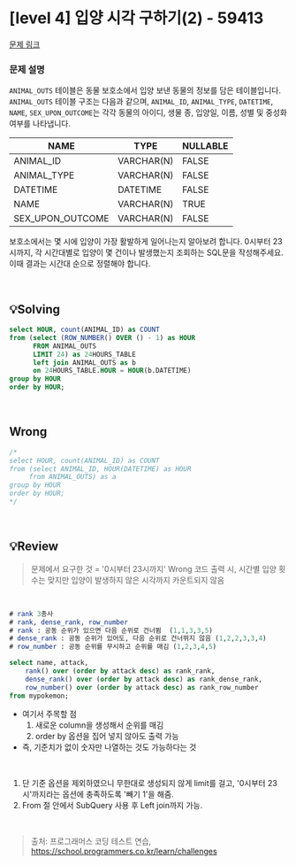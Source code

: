 # [level 4] 입양 시각 구하기(2) - 59413 

[문제 링크](https://school.programmers.co.kr/learn/courses/30/lessons/59413#qna) 


### 문제 설명

<p><code>ANIMAL_OUTS</code> 테이블은 동물 보호소에서 입양 보낸 동물의 정보를 담은 테이블입니다. <code>ANIMAL_OUTS</code> 테이블 구조는 다음과 같으며, <code>ANIMAL_ID</code>, <code>ANIMAL_TYPE</code>, <code>DATETIME</code>, <code>NAME</code>, <code>SEX_UPON_OUTCOME</code>는 각각 동물의 아이디, 생물 종, 입양일, 이름, 성별 및 중성화 여부를 나타냅니다.</p>
<table class="table">
        <thead><tr>
<th>NAME</th>
<th>TYPE</th>
<th>NULLABLE</th>
</tr>
</thead>
        <tbody><tr>
<td>ANIMAL_ID</td>
<td>VARCHAR(N)</td>
<td>FALSE</td>
</tr>
<tr>
<td>ANIMAL_TYPE</td>
<td>VARCHAR(N)</td>
<td>FALSE</td>
</tr>
<tr>
<td>DATETIME</td>
<td>DATETIME</td>
<td>FALSE</td>
</tr>
<tr>
<td>NAME</td>
<td>VARCHAR(N)</td>
<td>TRUE</td>
</tr>
<tr>
<td>SEX_UPON_OUTCOME</td>
<td>VARCHAR(N)</td>
<td>FALSE</td>
</tr>
</tbody>
      </table>
<p>보호소에서는 몇 시에 입양이 가장 활발하게 일어나는지 알아보려 합니다. 0시부터 23시까지, 각 시간대별로 입양이 몇 건이나 발생했는지 조회하는 SQL문을 작성해주세요. 이때 결과는 시간대 순으로 정렬해야 합니다.</p>

<br />

## 💡Solving
```sql
select HOUR, count(ANIMAL_ID) as COUNT
from (select (ROW_NUMBER() OVER () - 1) as HOUR
      FROM ANIMAL_OUTS
      LIMIT 24) as 24HOURS_TABLE
      left join ANIMAL_OUTS as b
      on 24HOURS_TABLE.HOUR = HOUR(b.DATETIME)
group by HOUR
order by HOUR;
```

<br />

## Wrong
```sql
/*
select HOUR, count(ANIMAL_ID) as COUNT
from (select ANIMAL_ID, HOUR(DATETIME) as HOUR
     from ANIMAL_OUTS) as a
group by HOUR
order by HOUR;
*/
```

<br />

## 💡Review
> 문제에서 요구한 것 = '0시부터 23시까지'
> Wrong 코드 출력 시, 시간별 입양 횟수는 맞지만 입양이 발생하지 않은 시각까지 카운트되지 않음

<br />

```sql
# rank 3총사
# rank, dense_rank, row_number 
# rank : 공동 순위가 있으면 다음 순위로 건너뜀  (1,1,3,3,5)
# dense_rank : 공동 순위가 있어도, 다음 순위로 건너뛰지 않음 (1,2,2,3,3,4)
# row_number : 공동 순위를 무시하고 순위를 매김 (1,2,3,4,5)

select name, attack,
	rank() over (order by attack desc) as rank_rank,
    dense_rank() over (order by attack desc) as rank_dense_rank,
    row_number() over (order by attack desc) as rank_row_number
from mypokemon;
```
* 여기서 주목할 점
  1. 새로운 column을 생성해서 순위를 매김
  2. order by 옵션을 집어 넣지 않아도 출력 가능
* 즉, 기준치가 없이 숫자만 나열하는 것도 가능하다는 것

<br />

1. 단 기준 옵션을 제외하였으니 무한대로 생성되지 않게 limit를 걸고, '0시부터 23시'까지라는 옵션에 충족하도록 '빼기 1'을 해줌.
2. From 절 안에서 SubQuery 사용 후 Left join까지 가능.
 

<br />

> 출처: 프로그래머스 코딩 테스트 연습, https://school.programmers.co.kr/learn/challenges
